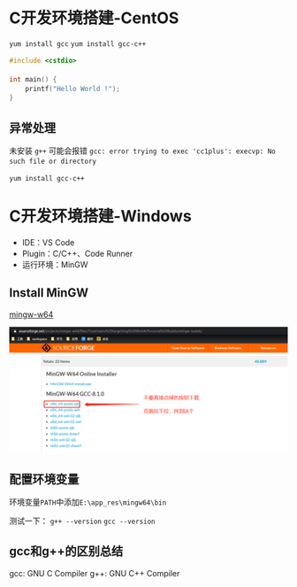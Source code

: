 # C开发环境搭建-CentOS

`yum install gcc`
`yum install gcc-c++`

```c
#include <cstdio>

int main() {
    printf("Hello World !");
}
```

## 异常处理

未安装 `g++` 可能会报错 `gcc: error trying to exec 'cc1plus': execvp: No such file or directory`

`yum install gcc-c++`


# C开发环境搭建-Windows
- IDE：VS Code
- Plugin：C/C++、Code Runner
- 运行环境：MinGW

## Install MinGW

[mingw-w64](https://sourceforge.net/projects/mingw-w64/files/Toolchains%20targetting%20Win64/Personal%20Builds/mingw-builds/)

![下载MinGW示意图](mingw_install.png)

## 配置环境变量

环境变量`PATH`中添加`E:\app_res\mingw64\bin`

测试一下：
`g++ --version`
`gcc --version`

## gcc和g++的区别总结
gcc: GNU C Compiler
g++: GNU C++ Compiler
